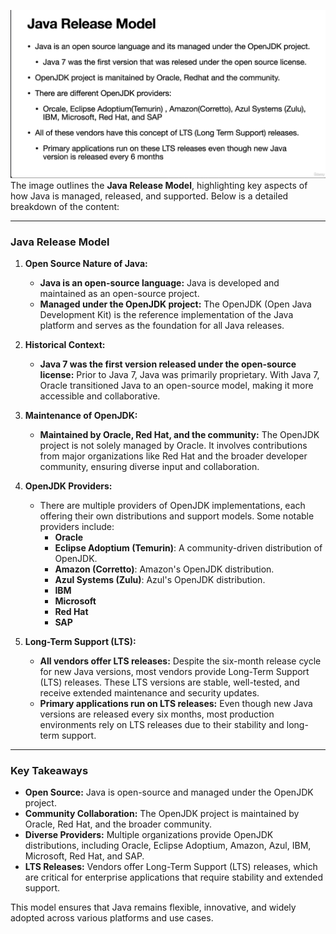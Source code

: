![alt text](05-JavaReleaseModel.png)
The image outlines the **Java Release Model**, highlighting key aspects of how Java is managed, released, and supported. Below is a detailed breakdown of the content:

---

### **Java Release Model**
1. **Open Source Nature of Java:**
   - **Java is an open-source language:** Java is developed and maintained as an open-source project.
   - **Managed under the OpenJDK project:** The OpenJDK (Open Java Development Kit) is the reference implementation of the Java platform and serves as the foundation for all Java releases.

2. **Historical Context:**
   - **Java 7 was the first version released under the open-source license:** Prior to Java 7, Java was primarily proprietary. With Java 7, Oracle transitioned Java to an open-source model, making it more accessible and collaborative.

3. **Maintenance of OpenJDK:**
   - **Maintained by Oracle, Red Hat, and the community:** The OpenJDK project is not solely managed by Oracle. It involves contributions from major organizations like Red Hat and the broader developer community, ensuring diverse input and collaboration.

4. **OpenJDK Providers:**
   - There are multiple providers of OpenJDK implementations, each offering their own distributions and support models. Some notable providers include:
     - **Oracle**
     - **Eclipse Adoptium (Temurin)**: A community-driven distribution of OpenJDK.
     - **Amazon (Corretto)**: Amazon's OpenJDK distribution.
     - **Azul Systems (Zulu)**: Azul's OpenJDK distribution.
     - **IBM**
     - **Microsoft**
     - **Red Hat**
     - **SAP**

5. **Long-Term Support (LTS):**
   - **All vendors offer LTS releases:** Despite the six-month release cycle for new Java versions, most vendors provide Long-Term Support (LTS) releases. These LTS versions are stable, well-tested, and receive extended maintenance and security updates.
   - **Primary applications run on LTS releases:** Even though new Java versions are released every six months, most production environments rely on LTS releases due to their stability and long-term support.

---

### **Key Takeaways**
- **Open Source:** Java is open-source and managed under the OpenJDK project.
- **Community Collaboration:** The OpenJDK project is maintained by Oracle, Red Hat, and the broader community.
- **Diverse Providers:** Multiple organizations provide OpenJDK distributions, including Oracle, Eclipse Adoptium, Amazon, Azul, IBM, Microsoft, Red Hat, and SAP.
- **LTS Releases:** Vendors offer Long-Term Support (LTS) releases, which are critical for enterprise applications that require stability and extended support.

This model ensures that Java remains flexible, innovative, and widely adopted across various platforms and use cases.